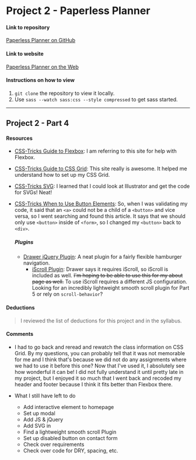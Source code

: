 # Project 2 - Paperless Planner

#### Link to repository
[Paperless Planner on GitHub](https://github.com/bSquaredweb/project-2_bellanca-brittany)

#### Link to website
[Paperless Planner on the Web](http://brittanybellanca.com/advweb2/project2/)

#### Instructions on how to view
1. `git clone` the repository to view it locally.
2. Use `sass --watch sass:css --style compressed` to get sass started.

---
## Project 2 - Part 4

#### Resources
- [CSS-Tricks Guide to Flexbox](https://css-tricks.com/snippets/css/a-guide-to-flexbox/): I am referring to this site for help with Flexbox.
- [CSS-Tricks Guide to CSS Grid](https://css-tricks.com/snippets/css/complete-guide-grid/): This site really is awesome. It helped me understand how to set up my CSS Grid.
- [CSS-Tricks SVG](https://css-tricks.com/using-svg/): I learned that I could look at Illustrator and get the code for SVGs! Neat!
- [CSS-Tricks When to Use Button Elements](https://css-tricks.com/use-button-element/): So, when I was validating my code, it said that an `<a>` could not be a child of a `<button>` and vice versa, so I went searching and found this article. It says that we should only use `<button>` inside of `<form>`, so I changed my `<button>` back to `<div>`.

  ##### Plugins
  - [Drawer jQuery Plugin](https://github.com/blivesta/drawer/): A neat plugin for a fairly flexible hamburger navigation.
    - [iScroll Plugin](https://github.com/cubiq/iscroll#configuring-the-iscroll): Drawer says it requires iScroll, so iScroll is included as well. ~~I'm hoping to be able to use this for my about page as well.~~ To use iScroll requires a different JS configuration. Looking for an incredibly lightweight smooth scroll plugin for Part 5 or rely on `scroll-behavior`?

#### Deductions
> I reviewed the list of deductions for this project and in the syllabus.

#### Comments
- I had to go back and reread and rewatch the class information on CSS Grid. By my questions, you can probably tell that it was not memorable for me and I think that's because we did not do any assignments where we had to use it before this one? Now that I've used it, I absolutely see how wonderful it can be! I did not fully understand it until pretty late in my project, but I enjoyed it so much that I went back and recoded my header and footer because I think it fits better than Flexbox there.


- What I still have left to do
  - Add interactive element to homepage
  - Set up modal
  - Add JS & jQuery
  - Add SVG in
  - Find a lightweight smooth scroll Plugin
  - Set up disabled button on contact form
  - Check over requirements
  - Check over code for DRY, spacing, etc.
